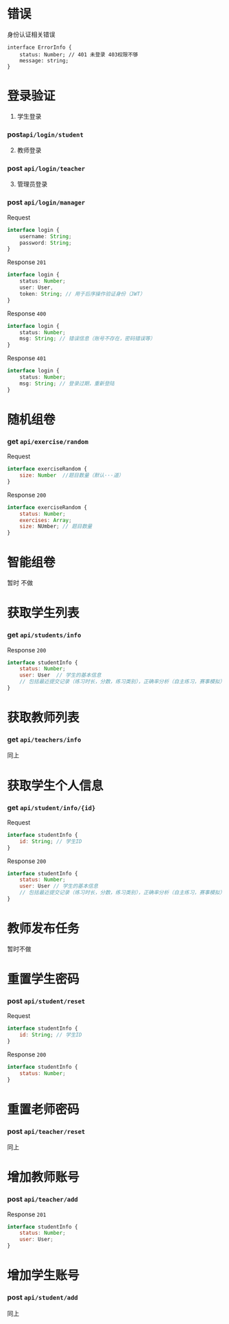 # 错误

身份认证相关错误

```tsx
interface ErrorInfo {
    status: Number; // 401 未登录 403权限不够
    message: string;
}
```





# 登录验证

1. 学生登录

###   post`api/login/student`

2. 教师登录

###   post `api/login/teacher`

3. 管理员登录

###   post `api/login/manager`

Request

```ts
interface login {
    username: String;
    password: String;
}
```

Response `201`

```ts
interface login {
	status: Number;
    user: User,
    token: String; // 用于后序操作验证身份（JWT）
}
```

Response `400`

```ts
interface login {
	status: Number;
    msg: String; // 错误信息（账号不存在，密码错误等）
}
```

Response `401`

```ts
interface login {
	status: Number;
    msg: String; // 登录过期，重新登陆
}
```



# 随机组卷

### get `api/exercise/random`

Request

```jsx
interface exerciseRandom {
    size: Number  //题目数量（默认···道）
}  
```

Response `200`

```jsx
interface exerciseRandom {
    status: Number;
    exercises: Array;
    size: NUmber; // 题目数量
} 
```



# 智能组卷

暂时 不做

# 获取学生列表

### get `api/students/info`

Response `200`

```jsx
interface studentInfo {
    status: Number;
	user: User  // 学生的基本信息
    // 包括最近提交记录（练习时长，分数，练习类别），正确率分析（自主练习，赛事模拟）
}
```

# 获取教师列表

### get `api/teachers/info`

同上



# 获取学生个人信息

### get `api/student/info/{id}`

Request

```jsx
interface studentInfo {
	id: String; // 学生ID
}
```

Response `200`

```jsx
interface studentInfo {
    status: Number;
	user: User // 学生的基本信息
    // 包括最近提交记录（练习时长，分数，练习类别），正确率分析（自主练习，赛事模拟）
}
```

# 教师发布任务

暂时不做

# 重置学生密码

### post `api/student/reset`

Request

```jsx
interface studentInfo {
	id: String; // 学生ID
}
```

Response `200`

```jsx
interface studentInfo {
	status: Number;
}
```

# 重置老师密码

### post `api/teacher/reset`

同上

# 增加教师账号

### post `api/teacher/add`

Response `201`

```jsx
interface studentInfo {
	status: Number;
    user: User;
}
```

# 增加学生账号

### post `api/student/add`

同上

